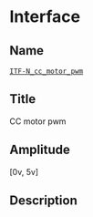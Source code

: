 # Interface

## Name
[`ITF-N_cc_motor_pwm`]()

## Title
CC motor pwm

## Amplitude
[0v, 5v]

## Description
